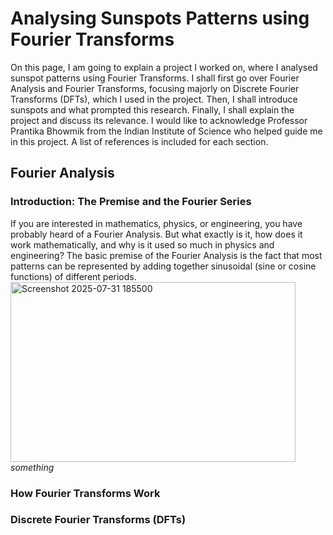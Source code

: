 # Analysing Sunspots Patterns using Fourier Transforms
On this page, I am going to explain a project I worked on, where I analysed sunspot patterns using Fourier Transforms. I shall first go over Fourier Analysis and Fourier Transforms, focusing majorly on Discrete Fourier Transforms (DFTs), which I used in the project. Then, I shall introduce sunspots and what prompted this research. Finally, I shall explain the project and discuss its relevance. I would like to acknowledge Professor Prantika Bhowmik from the Indian Institute of Science who helped guide me in this project. A list of references is included for each section. 

## Fourier Analysis

### Introduction: The Premise and the Fourier Series
If you are interested in mathematics, physics, or engineering, you have probably heard of a Fourier Analysis. But what exactly is it, how does it work mathematically, and why is it used so much in physics and engineering? The basic premise of the Fourier Analysis is the fact that most patterns can be represented by adding together sinusoidal (sine or cosine functions) of different periods. 
<img width="456" height="288" alt="Screenshot 2025-07-31 185500" src="https://github.com/user-attachments/assets/fb9bfe89-d020-4eef-9ec4-71a43010f333" />*something*

### How Fourier Transforms Work

### Discrete Fourier Transforms (DFTs)
